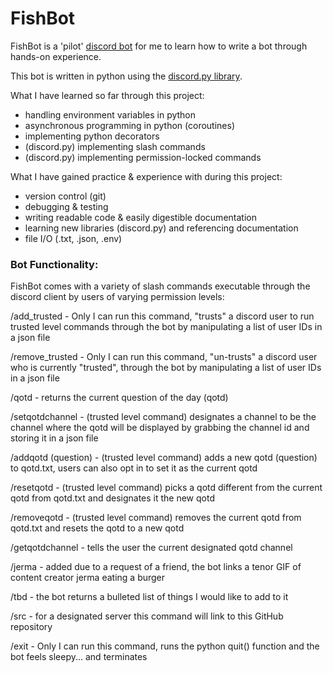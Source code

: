 # FishBot

FishBot is a 'pilot' [discord bot](https://discord.com/developers/docs/topics/oauth2#bot-vs-user-accounts) for me to learn how to write a bot through hands-on experience.

This bot is written in python using the [discord.py library](https://discordpy.readthedocs.io/en/stable/).

What I have learned so far through this project:
- handling environment variables in python
- asynchronous programming in python (coroutines)
- implementing python decorators
- (discord.py) implementing slash commands
- (discord.py) implementing permission-locked commands

What I have gained practice & experience with during this project:
- version control (git)
- debugging & testing
- writing readable code & easily digestible documentation
- learning new libraries (discord.py) and referencing documentation
- file I/O (.txt, .json, .env)

### Bot Functionality:
FishBot comes with a variety of slash commands executable through the discord client by users of varying permission levels:

/add_trusted - Only I can run this command, "trusts" a discord user to run trusted level commands through the bot by manipulating a list  of user IDs in a json file

/remove_trusted - Only I can run this command, "un-trusts" a discord user who is currently "trusted", through the bot by manipulating a list of user IDs in a json file

/qotd - returns the current question of the day (qotd)

/setqotdchannel - (trusted level command) designates a channel to be the channel where the qotd will be displayed by grabbing the channel id and storing it in a json file

/addqotd (question) - (trusted level command) adds a new qotd (question) to qotd.txt, users can also opt in to set it as the current qotd

/resetqotd - (trusted level command) picks a qotd different from the current qotd from qotd.txt and designates it the new qotd

/removeqotd - (trusted level command) removes the current qotd from qotd.txt and resets the qotd to a new qotd

/getqotdchannel - tells the user the current designated qotd channel

/jerma - added due to a request of a friend, the bot links a tenor GIF of content creator jerma eating a burger

/tbd - the bot returns a bulleted list of things I would like to add to it

/src - for a designated server this command will link to this GitHub repository

/exit - Only I can run this command, runs the python quit() function and the bot feels sleepy... and terminates

